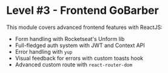 # Level #3 - Frontend GoBarber

This module covers advanced frontend features with ReactJS:

- Form handling with Rocketseat's Unform lib
- Full-fledged auth system with JWT and Context API
- Error handling with `yup`
- Visual feedback for errors with custom toasts hook
- Advanced custom route with `react-router-dom`
